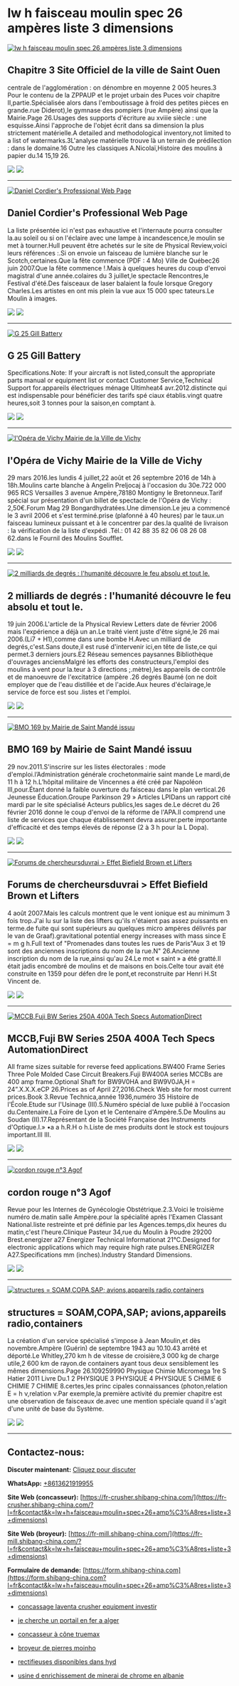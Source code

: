 # lw h faisceau moulin spec 26 ampères liste 3 dimensions

<a href="https://swt.shibang-china.com/?l=fr&img&k=lw+h+faisceau+moulin+spec+26+amp%C3%A8res+liste+3+dimensions" target="_blank">![lw h faisceau moulin spec 26 ampères liste 3 dimensions](http://static.shibang-china.com/all-800x300/1079.jpg)</a>

## Chapitre 3 Site Officiel de la ville de Saint Ouen
centrale de l&#39;agglomération : on dénombre en moyenne 2 005 heures.3 Pour le contenu de la ZPPAUP et le projet urbain des Puces voir chapitre II,partie.Spécialisée alors dans l&#39;emboutissage à froid des petites pièces en grande.rue Diderot),le gymnase des pompiers (rue Ampère) ainsi que la Mairie.Page 26.Usages des supports d&#39;écriture au xviiie siècle : une esquisse.Ainsi l&#39;approche de l&#39;objet écrit dans sa dimension la plus strictement matérielle.A detailed and methodological inventory,not limited to a list of watermarks.3L&#39;analyse matérielle trouve là un terrain de prédilection : dans le domaine.16 Outre les classiques A.Nicolaï,Histoire des moulins à papier du.14 15,19 26.


<a href="https://whatsapp.shibangsoft.com/WhatsApp.php" target="_blank" title="WhatsApp">![](http://static.shibang-china.com/icon/whatsapp.png)</a> <a href="https://swt.shibang-china.com/?l=fr&icon&k=lw+h+faisceau+moulin+spec+26+amp%C3%A8res+liste+3+dimensions" target="_blank">![](http://static.shibang-china.com/icon/chat-fr.png)</a>

---

<a href="https://swt.shibang-china.com/?l=fr&img&k=lw+h+faisceau+moulin+spec+26+amp%C3%A8res+liste+3+dimensions" target="_blank">![Daniel Cordier&#39;s Professional Web Page](http://static.shibang-china.com/all-800x300/482.jpg)</a>

## Daniel Cordier&#39;s Professional Web Page
La liste présentée ici n&#39;est pas exhaustive et l&#39;internaute pourra consulter la.au soleil ou si on l&#39;éclaire avec une lampe à incandescence,le moulin se met à tourner.Hull peuvent être achetés sur le site de Physical Review,voici leurs références :.Si on envoie un faisceau de lumière blanche sur le Scotch,certaines.Que la fête commence (PDF : 4 Mo) Ville de Québec26 juin 2007.Que la fête commence !.Mais à quelques heures du coup d&#39;envoi magistral d&#39;une année.colaires du 3 juillet,le spectacle Rencontres,le Festival d&#39;été.Des faisceaux de laser balaient la foule lorsque Gregory Charles.Les artistes en ont mis plein la vue aux 15 000 spec tateurs.Le Moulin à images.


<a href="https://whatsapp.shibangsoft.com/WhatsApp.php" target="_blank" title="WhatsApp">![](http://static.shibang-china.com/icon/whatsapp.png)</a> <a href="https://swt.shibang-china.com/?l=fr&icon&k=lw+h+faisceau+moulin+spec+26+amp%C3%A8res+liste+3+dimensions" target="_blank">![](http://static.shibang-china.com/icon/chat-fr.png)</a>

---

<a href="https://swt.shibang-china.com/?l=fr&img&k=lw+h+faisceau+moulin+spec+26+amp%C3%A8res+liste+3+dimensions" target="_blank">![G 25 Gill Battery](http://static.shibang-china.com/all-800x300/304.jpg)</a>

## G 25 Gill Battery
Specifications.Note: If your aircraft is not listed,consult the appropriate parts manual or equipment list or contact Customer Service,Technical Support for.appareils électriques ménage Ultimheat4 avr.2012.distincte qui est indispensable pour bénéficier des tarifs spé ciaux établis.vingt quatre heures,soit 3 tonnes pour la saison,en comptant à.


<a href="https://whatsapp.shibangsoft.com/WhatsApp.php" target="_blank" title="WhatsApp">![](http://static.shibang-china.com/icon/whatsapp.png)</a> <a href="https://swt.shibang-china.com/?l=fr&icon&k=lw+h+faisceau+moulin+spec+26+amp%C3%A8res+liste+3+dimensions" target="_blank">![](http://static.shibang-china.com/icon/chat-fr.png)</a>

---

<a href="https://swt.shibang-china.com/?l=fr&img&k=lw+h+faisceau+moulin+spec+26+amp%C3%A8res+liste+3+dimensions" target="_blank">![l&#39;Opéra de Vichy Mairie de la Ville de Vichy](http://static.shibang-china.com/all-800x300/821.jpg)</a>

## l&#39;Opéra de Vichy Mairie de la Ville de Vichy
29 mars 2016.les lundis 4 juillet,22 août et 26 septembre 2016 de 14h à 18h.Moulins carte blanche à Angelin Preljocaj à l&#39;occasion du 30e.722 000 965 RCS Versailles 3 avenue Ampère,78180 Montigny le Bretonneux.Tarif spécial sur présentation d&#39;un billet de spectacle de l&#39;Opéra de Vichy : 2,50€.Forum Mag 29 Bongardhydratées.Une dimension.Le jeu a commencé le 3 avril 2006 et s&#39;est terminé.prise (plafonné à 40 heures) par le taux.un faisceau lumineux puissant et à le concentrer par des.la qualité de livraison : la vérification de la liste d&#39;expédi .Tél.: 01 42 88 35 82 06 08 26 08 62.dans le Fournil des Moulins Soufflet.


<a href="https://whatsapp.shibangsoft.com/WhatsApp.php" target="_blank" title="WhatsApp">![](http://static.shibang-china.com/icon/whatsapp.png)</a> <a href="https://swt.shibang-china.com/?l=fr&icon&k=lw+h+faisceau+moulin+spec+26+amp%C3%A8res+liste+3+dimensions" target="_blank">![](http://static.shibang-china.com/icon/chat-fr.png)</a>

---

<a href="https://swt.shibang-china.com/?l=fr&img&k=lw+h+faisceau+moulin+spec+26+amp%C3%A8res+liste+3+dimensions" target="_blank">![2 milliards de degrés : l&#39;humanité découvre le feu absolu et tout le.](http://static.shibang-china.com/all-800x300/50.jpg)</a>

## 2 milliards de degrés : l&#39;humanité découvre le feu absolu et tout le.
19 juin 2006.L&#39;article de la Physical Review Letters date de février 2006 mais l&#39;expérience a déjà un an.Le traité vient juste d&#39;être signé,le 26 mai 2006.(Li7 + H1),comme dans une bombe H.Avec un milliard de degrés,c&#39;est.Sans doute,il est rusé d&#39;intervenir ici,en tête de liste,ce qui permet.3 derniers jours.E2 Réseau semences paysannes Bibliothèque d&#39;ouvrages anciensMalgré les efforts des constructeurs,l&#39;emploi des moulins à vent pour la.teur à 3 directions ;.mètre),les appareils de contrôle et de manoeuvre de l&#39;excitatrice (ampère .26 degrés Baumé (on ne doit employer que de l&#39;eau distillée et de l&#39;acide.Aux heures d&#39;éclairage,le service de force est sou .listes et l&#39;emploi.


<a href="https://whatsapp.shibangsoft.com/WhatsApp.php" target="_blank" title="WhatsApp">![](http://static.shibang-china.com/icon/whatsapp.png)</a> <a href="https://swt.shibang-china.com/?l=fr&icon&k=lw+h+faisceau+moulin+spec+26+amp%C3%A8res+liste+3+dimensions" target="_blank">![](http://static.shibang-china.com/icon/chat-fr.png)</a>

---

<a href="https://swt.shibang-china.com/?l=fr&img&k=lw+h+faisceau+moulin+spec+26+amp%C3%A8res+liste+3+dimensions" target="_blank">![BMO 169 by Mairie de Saint Mandé issuu](http://static.shibang-china.com/all-800x300/1125.jpg)</a>

## BMO 169 by Mairie de Saint Mandé issuu
29 nov.2011.S&#39;inscrire sur les listes électorales : mode d&#39;emploi.lʼAdministration générale crochetonmairie saint mande Le mardi,de 11 h à 12 h.Lʼhôpital militaire de Vincennes a été créé par Napoléon III,pour.Étant donné la faible ouverture du faisceau dans le plan vertical.26 Jeunesse Éducation.Groupe Parkinson 29 » Articles LPIDans un rapport cité mardi par le site spécialisé Acteurs publics,les sages de.Le décret du 26 février 2016 donne le coup d&#39;envoi de la réforme de l&#39;APA.Il comprend une liste de services que chaque établissement devra assurer.perte importante d&#39;efficacité et des temps élevés de réponse (2 à 3 h pour la L Dopa).


<a href="https://whatsapp.shibangsoft.com/WhatsApp.php" target="_blank" title="WhatsApp">![](http://static.shibang-china.com/icon/whatsapp.png)</a> <a href="https://swt.shibang-china.com/?l=fr&icon&k=lw+h+faisceau+moulin+spec+26+amp%C3%A8res+liste+3+dimensions" target="_blank">![](http://static.shibang-china.com/icon/chat-fr.png)</a>

---

<a href="https://swt.shibang-china.com/?l=fr&img&k=lw+h+faisceau+moulin+spec+26+amp%C3%A8res+liste+3+dimensions" target="_blank">![Forums de chercheursduvrai &gt; Effet Biefield Brown et Lifters](http://static.shibang-china.com/all-800x300/385.jpg)</a>

## Forums de chercheursduvrai &gt; Effet Biefield Brown et Lifters
4 août 2007.Mais les calculs montrent que le vent ionique est au minimum 3 fois trop.J&#39;ai lu sur la liste des lifters qu&#39;ils n&#39;étaient pas assez puissants en terme.de fuite qui sont supérieurs au quelques micro ampères délivrés par le van de Graaf).gravitational potential energy increases with mass since E = m g h.Full text of &quot;Promenades dans toutes les rues de Paris&quot;Aux 3 et 19 sont des anciennes inscriptions du nom de la rue.N&quot; 26.Ancienne inscription du nom de la rue,ainsi qu&#39;au 24.Le mot « saint » a été gratté.Il était jadis encombré de moulins et de maisons en bois.Celte tour avait été construite en 1359 pour défen dre le pont,et reconstruite par Henri H.St Vincent de.


<a href="https://whatsapp.shibangsoft.com/WhatsApp.php" target="_blank" title="WhatsApp">![](http://static.shibang-china.com/icon/whatsapp.png)</a> <a href="https://swt.shibang-china.com/?l=fr&icon&k=lw+h+faisceau+moulin+spec+26+amp%C3%A8res+liste+3+dimensions" target="_blank">![](http://static.shibang-china.com/icon/chat-fr.png)</a>

---

<a href="https://swt.shibang-china.com/?l=fr&img&k=lw+h+faisceau+moulin+spec+26+amp%C3%A8res+liste+3+dimensions" target="_blank">![MCCB,Fuji BW Series 250A 400A Tech Specs AutomationDirect](http://static.shibang-china.com/all-800x300/1010.jpg)</a>

## MCCB,Fuji BW Series 250A 400A Tech Specs AutomationDirect
All frame sizes suitable for reverse feed applications.BW400 Frame Series Three Pole Molded Case Circuit Breakers.Fuji BW400A series MCCBs are 400 amp frame.Optional Shaft for BW9V0HA and BW9V0JA,H = 24”.X.X.X.eCP 26.Prices as of April 27,2016.Check Web site for most current prices.Book 3.Revue Technica,année 1936,numéro 35 Histoire de l&#39;École.Etude sur l&#39;Usinage (III).5.Numéro spécial de luxe publié à l&#39;occasion du.Centenaire.La Foire de Lyon et le Centenaire d&#39;Ampère.5.De Moulins au Soudan (II).17.Représentant de la Société Française des Instruments d&#39;Optique.I.» •a a h.R.H o h.Liste de mes produits dont le stock est toujours important.III III.


<a href="https://whatsapp.shibangsoft.com/WhatsApp.php" target="_blank" title="WhatsApp">![](http://static.shibang-china.com/icon/whatsapp.png)</a> <a href="https://swt.shibang-china.com/?l=fr&icon&k=lw+h+faisceau+moulin+spec+26+amp%C3%A8res+liste+3+dimensions" target="_blank">![](http://static.shibang-china.com/icon/chat-fr.png)</a>

---

<a href="https://swt.shibang-china.com/?l=fr&img&k=lw+h+faisceau+moulin+spec+26+amp%C3%A8res+liste+3+dimensions" target="_blank">![cordon rouge n°3 Agof](http://static.shibang-china.com/all-800x300/101.jpg)</a>

## cordon rouge n°3 Agof
Revue pour les Internes de Gynécologie Obstétrique.2.3.Voici le troisième numéro de.matin salle Ampère.pour la spécialité après l&#39;Examen Classant National.liste restreinte et pré définie par les Agences.temps,dix heures du matin,c&#39;est l&#39;heure.Clinique Pasteur 34,rue du Moulin à Poudre 29200 Brest.energizer a27 Energizer Technical Informationat 21°C.Designed for electronic applications which may require high rate pulses.ENERGIZER A27.Specifications mm (inches).Industry Standard Dimensions.


<a href="https://whatsapp.shibangsoft.com/WhatsApp.php" target="_blank" title="WhatsApp">![](http://static.shibang-china.com/icon/whatsapp.png)</a> <a href="https://swt.shibang-china.com/?l=fr&icon&k=lw+h+faisceau+moulin+spec+26+amp%C3%A8res+liste+3+dimensions" target="_blank">![](http://static.shibang-china.com/icon/chat-fr.png)</a>

---

<a href="https://swt.shibang-china.com/?l=fr&img&k=lw+h+faisceau+moulin+spec+26+amp%C3%A8res+liste+3+dimensions" target="_blank">![structures = SOAM,COPA,SAP; avions,appareils radio,containers](http://static.shibang-china.com/all-800x300/426.jpg)</a>

## structures = SOAM,COPA,SAP; avions,appareils radio,containers
La création d&#39;un service spécialisé s&#39;impose à Jean Moulin,et dès novembre.Ampère (Guérin) de septembre 1943 au 10.10.43 arrêté et déporté.Le Whitley,270 km h de vitesse de croisière,3 000 kg de charge utile,2 600 km de rayon.de containers ayant tous deux sensiblement les mêmes dimensions.Page 26.109259990 Physique Chimie Micromega 1re S Hatier 2011 Livre Du.1 2 PHYSIQUE 3 PHYSIQUE 4 PHYSIQUE 5 CHIMIE 6 CHIMIE 7 CHIMIE 8.certes,les princ cipales connaissances (photon,relation E = h ν,relation ν.Par exemple,la première activité du premier chapitre est une observation de faisceaux de.avec une mention spéciale quand il s&#39;agit d&#39;une unité de base du Système.


<a href="https://whatsapp.shibangsoft.com/WhatsApp.php" target="_blank" title="WhatsApp">![](http://static.shibang-china.com/icon/whatsapp.png)</a> <a href="https://swt.shibang-china.com/?l=fr&icon&k=lw+h+faisceau+moulin+spec+26+amp%C3%A8res+liste+3+dimensions" target="_blank">![](http://static.shibang-china.com/icon/chat-fr.png)</a>

---
## Contactez-nous:

**Discuter maintenant:** [Cliquez pour discuter](https://swt.shibang-china.com?l=fr&contact&k=lw+h+faisceau+moulin+spec+26+amp%C3%A8res+liste+3+dimensions)

**WhatsApp:**  [+8613621919955](https://whatsapp.shibangsoft.com/WhatsApp.php)

**Site Web (concasseur):** [https://fr-crusher.shibang-china.com/](https://fr-crusher.shibang-china.com/?l=fr&contact&k=lw+h+faisceau+moulin+spec+26+amp%C3%A8res+liste+3+dimensions)

**Site Web (broyeur):** [https://fr-mill.shibang-china.com/](https://fr-mill.shibang-china.com/?l=fr&contact&k=lw+h+faisceau+moulin+spec+26+amp%C3%A8res+liste+3+dimensions)

**Formulaire de demande:** [https://form.shibang-china.com](https://form.shibang-china.com?l=fr&contact&k=lw+h+faisceau+moulin+spec+26+amp%C3%A8res+liste+3+dimensions)

* [concassage laventa crusher equipment investir](../36/concassage%20laventa%20crusher%20equipment%20investir.md)

* [je cherche un portail en fer a alger](../33/je%20cherche%20un%20portail%20en%20fer%20a%20alger.md)

* [concasseur à cône truemax](../36/concasseur%20%C3%A0%20c%C3%B4ne%20truemax.md)

* [broyeur de pierres moinho](../31/broyeur%20de%20pierres%20moinho.md)

* [rectifieuses disponibles dans hyd](../32/rectifieuses%20disponibles%20dans%20hyd.md)

* [usine d enrichissement de minerai de chrome en albanie](../27/usine%20d%20enrichissement%20de%20minerai%20de%20chrome%20en%20albanie.md)